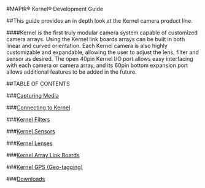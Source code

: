 #MAPIR&reg; Kernel&reg; Development Guide

##This guide provides an in depth look at the Kernel camera product line.

####Kernel is the first truly modular camera system capable of customized camera arrays. Using the Kernel link boards arrays can be built in both linear and curved orientation. Each Kernel camera is also highly customizable and expandable, allowing the user to adjust the lens, filter and sensor as desired. The open 40pin Kernel I/O port allows easy interfacing with each camera or camera array, and its 60pin bottom expansion port allows additional features to be added in the future.

##TABLE OF CONTENTS

###[Capturing Media](../content/kernel-triggering.html)

###[Connecting to Kernel](../content/interfacing-with-kernel.html)

###[Kernel Filters](../content/kernel-filters.html)

###[Kernel Sensors](../content/kernel-sensors.html)

###[Kernel Lenses](../content/kernel-lenses.html)

###[Kernel Array Link Boards](../content/kernel-link-boards.html)

###[Kernel GPS (Geo-tagging)](../content/kernel-gps-zubax-gnss-2.html)

###[Downloads](../content/downloads.html)